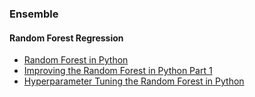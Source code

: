
### Ensemble
#### Random Forest Regression
- [Random Forest in Python](https://towardsdatascience.com/random-forest-in-python-24d0893d51c0) 
- [Improving the Random Forest in Python Part 1](https://towardsdatascience.com/improving-random-forest-in-python-part-1-893916666cd)
- [Hyperparameter Tuning the Random Forest in Python](https://towardsdatascience.com/hyperparameter-tuning-the-random-forest-in-python-using-scikit-learn-28d2aa77dd74)
